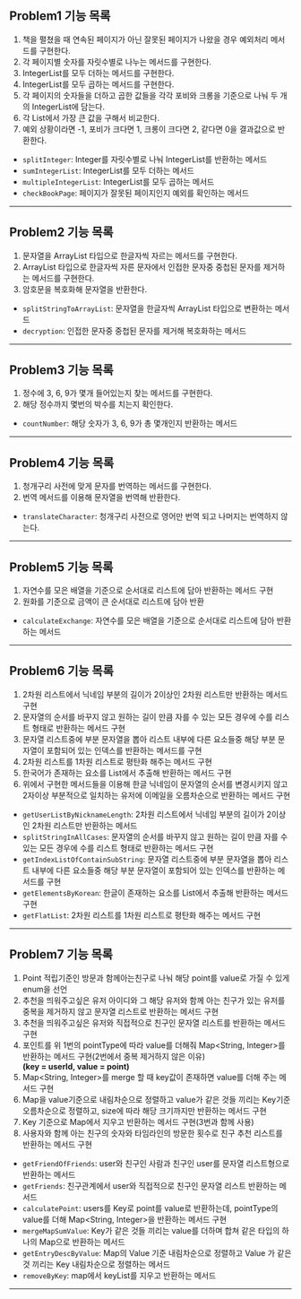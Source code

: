 ## Problem1 기능 목록
1. 책을 펼쳤을 때 연속된 페이지가 아닌 잘못된 페이지가 나왔을 경우 예외처리 메서드를 구현한다.
2. 각 페이지별 숫자를 자릿수별로 나누는 메서드를 구현한다.
3. IntegerList를 모두 더하는 메서드를 구현한다.
4. IntegerList를 모두 곱하는 메서드를 구현한다.
5. 각 페이지의 숫자들을 더하고 곱한 값들을 각각 포비와 크롱을 기준으로 나눠 두 개의 IntegerList에 담는다.
6. 각 List에서 가장 큰 값을 구해서 비교한다.
7. 예외 상황이라면 -1, 포비가 크다면 1, 크롱이 크다면 2, 같다면 0을 결과값으로 반환한다.

- <code>splitInteger</code>: Integer를 자릿수별로 나눠 IntegerList를 반환하는 메서드
- <code>sumIntegerList</code>: IntegerList를 모두 더하는 메서드
- <code>multipleIntegerList</code>: IntegerList를 모두 곱하는 메서드
- <code>checkBookPage</code>: 페이지가 잘못된 페이지인지 예외를 확인하는 메서드

---

## Problem2 기능 목록
1. 문자열을 ArrayList 타입으로 한글자씩 자르는 메서드를 구현한다.
2. ArrayList 타입으로 한글자씩 자른 문자에서 인접한 문자중 중첩된 문자를 제거하는 메서드를 구현한다.
3. 암호문을 복호화해 문자열을 반환한다.

- <code>splitStringToArrayList</code>: 문자열을 한글자씩 ArrayList 타입으로 변환하는 메서드
- <code>decryption</code>: 인접한 문자중 중첩된 문자를 제거해 복호화하는 메서드
---

## Problem3 기능 목록
1. 정수에 3, 6, 9가 몇개 들어있는지 찾는 메서드를 구현한다.
2. 해당 정수까지 몇번의 박수를 치는지 확인한다.

- <code>countNumber</code>: 해당 숫자가 3, 6, 9가 총 몇개인지 반환하는 메서드

---

## Problem4 기능 목록
1. 청개구리 사전에 맞게 문자를 번역하는 메서드를 구현한다.
2. 번역 메서드를 이용해 문자열을 번역해 반환한다.

- <code>translateCharacter</code>: 청개구리 사전으로 영어만 번역 되고 나머지는 번역하지 않는다.

---

## Problem5 기능 목록
1. 자연수를 모은 배열을 기준으로 순서대로 리스트에 담아 반환하는 메서드 구현
2. 원화를 기준으로 금액이 큰 순서대로 리스트에 담아 반환

- <code>calculateExchange</code>: 자연수를 모은 배열을 기준으로 순서대로 리스트에 담아 반환하는 메서드
---

## Problem6 기능 목록
1. 2차원 리스트에서 닉네임 부분의 길이가 2이상인 2차원 리스트만 반환하는 메서드 구현
2. 문자열의 순서를 바꾸지 않고 원하는 길이 만큼 자를 수 있는 모든 경우에 수를 리스트 형태로 반환하는 메서드 구현
3. 문자열 리스트중에 부분 문자열을 뽑아 리스트 내부에 다른 요소들중 해당 부분 문자열이 포함되어 있는 인덱스를 반환하는 메서드를 구현 
4. 2차원 리스트를 1차원 리스트로 평탄화 해주는 메서드 구현
5. 한국어가 존재하는 요소를 List에서 추출해 반환하는 메서드 구현
6. 위에서 구현한 메서드들을 이용해 한글 닉네임이 문자열의 순서를 변경시키지 않고 2자이상 부분적으로 일치하는 유저에 이메일을 오름차순으로 반환하는 메서드 구현

- <code>getUserListByNicknameLength</code>: 2차원 리스트에서 닉네임 부분의 길이가 2이상인 2차원 리스트만 반환하는 메서드
- <code>splitStringInAllCases</code>: 문자열의 순서를 바꾸지 않고 원하는 길이 만큼 자를 수 있는 모든 경우에 수를 리스트 형태로 반환하는 메서드 구현
- <code>getIndexListOfContainSubString</code>: 문자열 리스트중에 부분 문자열을 뽑아 리스트 내부에 다른 요소들중 해당 부분 문자열이 포함되어 있는 인덱스를 반환하는 메서드를 구현
- <code>getElementsByKorean</code>: 한글이 존재하는 요소를 List에서 추출해 반환하는 메서드 구현
- <code>getFlatList</code>: 2차원 리스트를 1차원 리스트로 평탄화 해주는 메서드 구현

---

## Problem7 기능 목록
1. Point 적립기준인 방문과 함께아는친구로 나눠 해당 point를 value로 가질 수 있게 enum을 선언
2. 추천을 띄워주고싶은 유저 아이디와 그 해당 유저와 함께 아는 친구가 있는 유저를 중복을 제거하지 않고 문자열 리스트로 반환하는 메서드 구현
3. 추천을 띄워주고싶은 유저와 직접적으로 친구인 문자열 리스트를 반환하는 메서드 구현
4. 포인트를 위 1번의 pointType에 따라 value를 더해줘 Map<String, Integer>를 반환하는 메서드 구현(2번에서 중복 제거하지 않은 이유)</br>
   **(key = userId, value = point)**
5. Map<String, Integer>를 merge 할 때 key값이 존재하면 value를 더해 주는 메서드 구현
6. Map을 value기준으로 내림차순으로 정렬하고 value가 같은 것들 끼리는 Key기준 오름차순으로 정렬하고, size에 따라 해당 크기까지만 반환하는 메서드 구현
7. Key 기준으로 Map에서 지우고 반환하는 메서드 구현(3번과 함께 사용)
8. 사용자와 함께 아는 친구의 숫자와 타임라인의 방문한 횟수로 친구 추천 리스트를 반환하는 메서드 구현

- <code>getFriendOfFriends</code>: user와 친구인 사람과 친구인 user를 문자열 리스트형으로 반환하는 메서드
- <code>getFriends</code>: 친구관계에서 user와 직접적으로 친구인 문자열 리스트 반환하는 메서드
- <code>calculatePoint</code>: users를 Key로 point를 value로 반환하는데, pointType의 value를 더해 Map<String, Integer>을 반환하는 메서드 구현
- <code>mergeMapSumValue</code>: Key가 같은 것들 끼리는 value를 더하며 합쳐 같은 타입의 하나의 Map으로 반환하는 메서드
- <code>getEntryDescByValue</code>: Map의 Value 기준 내림차순으로 정렬하고 Value 가 같은것 끼리는 Key 내림차순으로 정렬하는 메서드
- <code>removeByKey</code>: map에서 keyList를 지우고 반환하는 메서드

---

